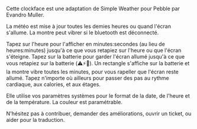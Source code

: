 Cette clockface est une adaptation de Simple Weather pour Pebble par Evandro Muller.

La météo est mise à jour toutes les demies heures ou quand l'écran s'allume.
La montre peut vibrer si le bluetooth est déconnecté.

Tapez sur l'heure pour l'afficher en minutes:secondes (au lieu de heures:minutes) jusqu'à ce que vous retapiez sur l'heure ou que l'écran s'éteigne.
Tapez sur la batterie pour garder l'écran allumé jusqu'à ce que vous retapiez sur la batterie (⚠️⚡🔋). Un rectangle s'affiche sur la batterie et la montre vibre toutes les minutes, pour vous rapeller que l'écran reste allumé.
Tapez n'importe où ailleurs pour passer des pas au rythme cardiaque, aux calories, et aux étages.

Elle utilise vos paramètres systèmes pour le format de la date, de l'heure et de la température.
La couleur est paramétrable.


N'hésitez pas à contribuer, demander des améliorations, ouvrir un ticket, ou aider pour la traduction.